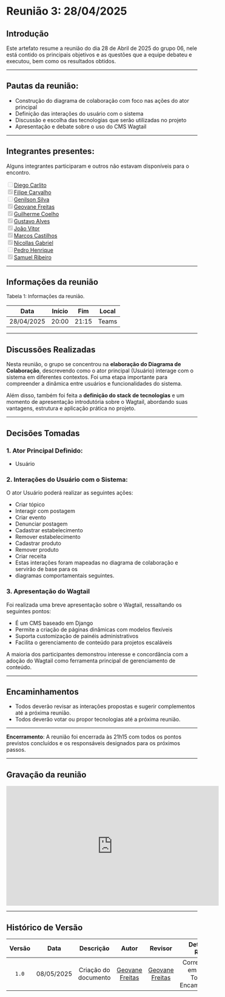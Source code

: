 
# Reunião 3: 28/04/2025

## Introdução

Este artefato resume a reunião do dia 28 de Abril de 2025 do grupo 06, nele está contido os principais objetivos e as questões que a equipe debateu e executou, bem como os resultados obtidos.

***

## Pautas da reunião:


- Construção do diagrama de colaboração com foco nas ações do ator principal
- Definição das interações do usuário com o sistema
- Discussão e escolha das tecnologias que serão utilizadas no projeto
- Apresentação e debate sobre o uso do CMS Wagtail

*** 

## Integrantes presentes:

Alguns integrantes participaram e outros não estavam disponíveis para o encontro.

<label><input type="checkbox" unchecked disabled>[Diego Carlito](https://github.com/DiegoCarlito)</label><br>
<label><input type="checkbox" checked disabled>[Filipe Carvalho](https://github.com/Filipe-002)</label><br>
<label><input type="checkbox" unchecked disabled>[Genilson Silva](https://github.com/GenilsonJrs)</label><br>
<label><input type="checkbox" checked disabled>[Geovane Freitas](https://github.com/GeovaneSFT)</label><br>
<label><input type="checkbox" checked disabled>[Guilherme Coelho](https://github.com/Guilermanoo)</label><br>
<label><input type="checkbox" checked disabled>[Gustavo Alves](https://github.com/gustaallves)</label><br>
<label><input type="checkbox" checked disabled>[João Vitor](https://github.com/Joa0v)</label><br>
<label><input type="checkbox" checked disabled>[Marcos Castilhos](https://github.com/Marcosatc147)</label><br>
<label><input type="checkbox" checked disabled>[Nicollas Gabriel](https://github.com/Nicollaxs)</label><br>
<label><input type="checkbox" unchecked disabled>[Pedro Henrique](https://github.com/PedroHhenriq)</label><br>
<label><input type="checkbox" checked disabled>[Samuel Ribeiro](https://github.com/SamuelRicosta)</label><br>

***

## Informações da reunião

<font size="2" >
<p> Tabela 1: Informações da reunião. </p>
</font>

| Data | Início | Fim | Local |
|:-:|:-:|:-:|:-:|
| 28/04/2025  | 20:00 | 21:15  | Teams |

***

## Discussões Realizadas

Nesta reunião, o grupo se concentrou na **elaboração do Diagrama de Colaboração**,
descrevendo como o ator principal (Usuário) interage com o sistema em diferentes
contextos. Foi uma etapa importante para compreender a dinâmica entre usuários e
funcionalidades do sistema.

Além disso, também foi feita a **definição do stack de tecnologias** e um momento de
apresentação introdutória sobre o Wagtail, abordando suas vantagens, estrutura e
aplicação prática no projeto.


*** 

## Decisões Tomadas

### 1. Ator Principal Definido:
   - Usuário

### 2. Interações do Usuário com o Sistema:
O ator Usuário poderá realizar as seguintes ações:
  - Criar tópico
  - Interagir com postagem
  - Criar evento
  - Denunciar postagem
  - Cadastrar estabelecimento
  - Remover estabelecimento
  - Cadastrar produto
  - Remover produto
  - Criar receita
  - Estas interações foram mapeadas no diagrama de colaboração e servirão de base para os
  - diagramas comportamentais seguintes.

### 3. Apresentação do Wagtail
Foi realizada uma breve apresentação sobre o Wagtail, ressaltando os seguintes pontos:
  - É um CMS baseado em Django
  - Permite a criação de páginas dinâmicas com modelos flexíveis
  - Suporta customização de painéis administrativos
  - Facilita o gerenciamento de conteúdo para projetos escaláveis

A maioria dos participantes demonstrou interesse e concordância com a adoção do Wagtail
como ferramenta principal de gerenciamento de conteúdo.

***

## Encaminhamentos

- Todos deverão revisar as interações propostas e sugerir complementos até a
próxima reunião.
- Todos deverão votar ou propor tecnologias até a próxima reunião.

***

**Encerramento**:  A reunião foi encerrada às 21h15 com todos os pontos previstos concluídos
e os responsáveis designados para os próximos passos.

***

## Gravação da reunião

<div style= "max-width:450px">
<iframe src="https://unbbr.sharepoint.com/sites/ArquiteturaeDesenhodeSoftwareGrupo06539/_layouts/15/embed.aspx?UniqueId=d460bc94-2e92-4c3e-ba4f-11c6e940c3a2&embed=%7B%22ust%22%3Atrue%2C%22hv%22%3A%22CopyEmbedCode%22%7D&referrer=StreamWebApp&referrerScenario=EmbedDialog.Create" width="560" height="315" frameborder="0" scrolling="no" allowfullscreen title="Reunião 3 - Entrega 2 - Próximos Passos-20250428_194625-Gravação de Reunião 1.mp4"></iframe>
</div>

***

## Histórico de Versão

| Versão | Data | Descrição | Autor | Revisor|Detalhes da Revisão|
|:-:|:-:|:-:|:-:|:-:|:--:|
|`1.0`| 08/05/2025 | Criação do documento| [Geovane Freitas][GeovaneGH] | [Geovane Freitas][GeovaneGH] | Correções feitas em Decisões Tomadas e Encaminhamentos |

[DiegoGH]: https://github.com/DiegoCarlito
[FilipeGH]: https://github.com/Filipe-002
[GenilsonGH]: https://github.com/GenilsonJrs
[GeovaneGH]: https://github.com/GeovaneSFT
[GuilhermeGH]: https://github.com/Guilermanoo
[GustavoGH]: https://github.com/gustaallves
[JoãoVitorGH]: https://github.com/Joa0v
[MarcosGH]: https://github.com/Marcosatc147
[NicollasGH]: https://github.com/Nicollaxs
[Pedro Henrique]: https://github.com/PedroHhenriq
[SamuelGH]: https://github.com/SamuelRicosta
